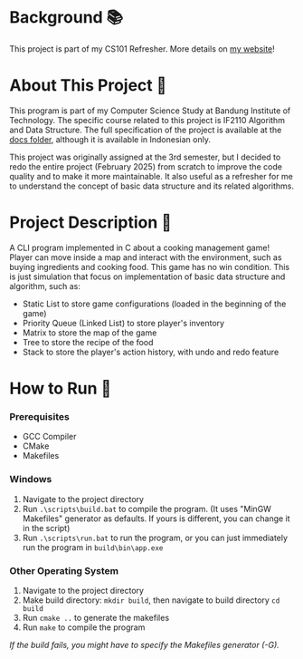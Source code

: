 # Background 📚
This project is part of my CS101 Refresher. More details on [my website](https://www.cadevue.com)!

# About This Project 🧱
This program is part of my Computer Science Study at Bandung Institute of Technology. The specific course related to this project is IF2110 Algorithm and Data Structure. The full specification of the project is available at the [docs folder](docs/Specification.pdf), although it is available in Indonesian only.

This project was originally assigned at the 3rd semester, but I decided to redo the entire project (February 2025) from scratch to improve the code quality and to make it more maintainable. It also useful as a refresher for me to understand the concept of basic data structure and its related algorithms.

# Project Description 📝
A CLI program implemented in C about a cooking management game! Player can move inside a map and interact with the environment, such as buying ingredients and cooking food. This game has no win condition. This is just simulation that focus on implementation of basic data structure and algorithm, such as:

- Static List to store game configurations (loaded in the beginning of the game) 
- Priority Queue (Linked List) to store player's inventory
- Matrix to store the map of the game
- Tree to store the recipe of the food
- Stack to store the player's action history, with undo and redo feature

# How to Run 🚀
### Prerequisites
- GCC Compiler
- CMake
- Makefiles

### Windows
1. Navigate to the project directory
2. Run `.\scripts\build.bat` to compile the program. (It uses "MinGW Makefiles" generator as defaults. If yours is different, you can change it in the script)
3. Run `.\scripts\run.bat` to run the program, or you can just immediately run the program in `build\bin\app.exe`

### Other Operating System
1. Navigate to the project directory
2. Make build directory: `mkdir build`, then navigate to build directory `cd build`
3. Run `cmake ..` to generate the makefiles
4. Run `make` to compile the program

*If the build fails, you might have to specify the Makefiles generator (-G).*